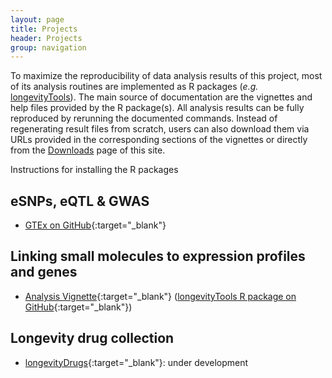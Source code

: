 ```yaml
---
layout: page
title: Projects
header: Projects
group: navigation
---
```


To maximize the reproducibility of data analysis results of this project, most 
of its analysis routines are implemented as R packages (_e.g._ [longevityTools](https://github.com/tgirke/longevityTools)). 
The main source of documentation are the vignettes and help files provided by the R package(s).
All analysis results can be fully reproduced by rerunning the documented
commands. Instead of regenerating result files from scratch, users
can also download them via URLs provided in the corresponding sections of the
vignettes or directly from the
[Downloads](http://www.longevitygenomics.org/downloads/) page of this site.

Instructions for installing the R packages

## eSNPs, eQTL & GWAS

* [GTEx on GitHub](https://github.com/DanielEvansLab/GTEx){:target="_blank"}

## Linking small molecules to expression profiles and genes

* [Analysis Vignette](https://htmlpreview.github.io/?https://github.com/tgirke/longevityTools/blob/master/vignettes/longevityTools.html){:target="_blank"} ([longevityTools R package on GitHub](https://github.com/tgirke/longevityTools){:target="_blank"})

## Longevity drug collection 

* [longevityDrugs](http://bioconductor.org/packages/devel/bioc/html/longevityDrugs.html){:target="_blank"}: under development
